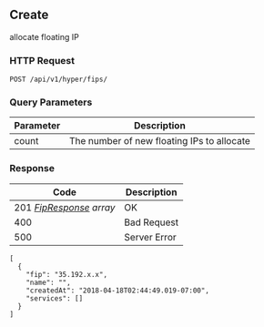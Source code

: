 Create
---------------------------------
allocate floating IP

### HTTP Request

`POST /api/v1/hyper/fips/`

### Query Parameters

| Parameter | Description |
| --- | --- |
| count | The number of new floating IPs to allocate |

### Response

| Code | Description |
| --- | --- |
| 201 _[FipResponse](#fipresponse) array_ | OK |
| 400 | Bad Request |
| 500 | Server Error |

```
[
  {
    "fip": "35.192.x.x",
    "name": "",
    "createdAt": "2018-04-18T02:44:49.019-07:00",
    "services": []
  }
]
```
